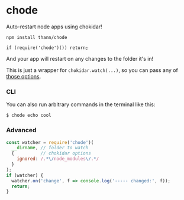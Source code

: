 # chode
Auto-restart node apps using chokidar!


`npm install thann/chode`

`if (require('chode')()) return;`

And your app will restart on any changes to the folder it's in!

This is just a wrapper for `chokidar.watch(...)`,
so you can pass any of [those options](https://github.com/paulmillr/chokidar#api).

### CLI
You can also run arbitrary commands in the terminal like this:

`$ chode echo cool`

### Advanced
```javascript
const watcher = require('chode')(
  __dirname, // folder to watch
  {          // chokidar options
    ignored: /.*\/node_modules\/.*/
  }
);
if (watcher) {
  watcher.on('change', f => console.log('----- changed:', f));
  return;
}
```

